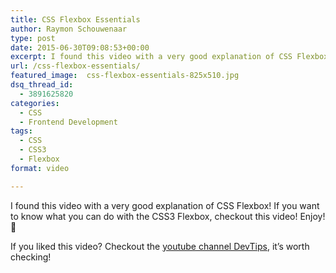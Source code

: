 ```yaml
---
title: CSS Flexbox Essentials
author: Raymon Schouwenaar
type: post
date: 2015-06-30T09:08:53+00:00
excerpt: I found this video with a very good explanation of CSS Flexbox! If you want to know what you can do with the CSS3 Flexbox, checkout this video! Enjoy! :-)
url: /css-flexbox-essentials/
featured_image:  css-flexbox-essentials-825x510.jpg
dsq_thread_id:
  - 3891625820
categories:
  - CSS
  - Frontend Development
tags:
  - CSS
  - CSS3
  - Flexbox
format: video

---
```

I found this video with a very good explanation of CSS Flexbox! If you want to know what you can do with the CSS3 Flexbox, checkout this video! Enjoy! 🙂

<span class="embed-youtube" style="text-align:center; display: block;"></span>

If you liked this video? Checkout the <a href="https://www.youtube.com/channel/UCyIe-61Y8C4_o-zZCtO4ETQ" target="_blank">youtube channel DevTips</a>, it&#8217;s worth checking!